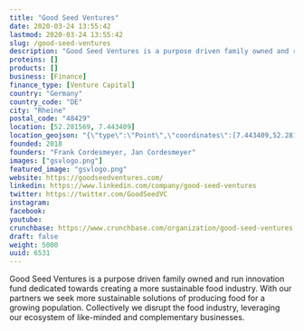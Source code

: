 ```yaml
---
title: "Good Seed Ventures"
date: 2020-03-24 13:55:42
lastmod: 2020-03-24 13:55:42
slug: /good-seed-ventures
description: "Good Seed Ventures is a purpose driven family owned and run innovation fund dedicated towards creating a more sustainable food industry. With our partners we seek more sustainable solutions of producing food for a growing population. Collectively we disrupt the food industry, leveraging our ecosystem of like-minded and complementary businesses."
proteins: []
products: []
business: [Finance]
finance_type: [Venture Capital]
country: "Germany"
country_code: "DE"
city: "Rheine"
postal_code: "48429"
location: [52.281569, 7.443409]
location_geojson: "{\"type\":\"Point\",\"coordinates\":[7.443409,52.281569]}"
founded: 2018
founders: "Frank Cordesmeyer, Jan Cordesmeyer"
images: ["gsvlogo.png"]
featured_image: "gsvlogo.png"
website: https://goodseedventures.com/
linkedin: https://www.linkedin.com/company/good-seed-ventures
twitter: https://twitter.com/GoodSeedVC
instagram: 
facebook: 
youtube: 
crunchbase: https://www.crunchbase.com/organization/good-seed-ventures
draft: false
weight: 5000
uuid: 6531
---
```

Good Seed Ventures is a purpose driven family owned and run innovation fund dedicated towards creating a more sustainable food industry. With our partners we seek more sustainable solutions of producing food for a growing population. Collectively we disrupt the food industry, leveraging our ecosystem of like-minded and complementary businesses.
